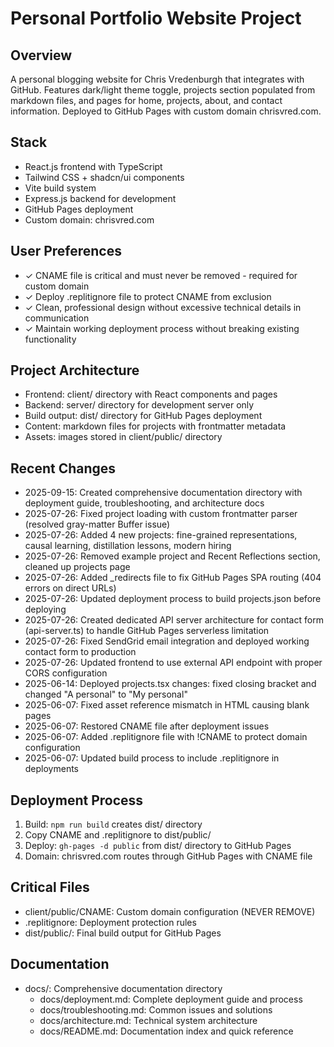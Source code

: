 # Personal Portfolio Website Project

## Overview
A personal blogging website for Chris Vredenburgh that integrates with GitHub. Features dark/light theme toggle, projects section populated from markdown files, and pages for home, projects, about, and contact information. Deployed to GitHub Pages with custom domain chrisvred.com.

## Stack
- React.js frontend with TypeScript
- Tailwind CSS + shadcn/ui components  
- Vite build system
- Express.js backend for development
- GitHub Pages deployment
- Custom domain: chrisvred.com

## User Preferences
- ✓ CNAME file is critical and must never be removed - required for custom domain
- ✓ Deploy .replitignore file to protect CNAME from exclusion
- ✓ Clean, professional design without excessive technical details in communication
- ✓ Maintain working deployment process without breaking existing functionality

## Project Architecture
- Frontend: client/ directory with React components and pages
- Backend: server/ directory for development server only
- Build output: dist/ directory for GitHub Pages deployment
- Content: markdown files for projects with frontmatter metadata
- Assets: images stored in client/public/ directory

## Recent Changes
- 2025-09-15: Created comprehensive documentation directory with deployment guide, troubleshooting, and architecture docs
- 2025-07-26: Fixed project loading with custom frontmatter parser (resolved gray-matter Buffer issue)
- 2025-07-26: Added 4 new projects: fine-grained representations, causal learning, distillation lessons, modern hiring
- 2025-07-26: Removed example project and Recent Reflections section, cleaned up projects page
- 2025-07-26: Added _redirects file to fix GitHub Pages SPA routing (404 errors on direct URLs)
- 2025-07-26: Updated deployment process to build projects.json before deploying
- 2025-07-26: Created dedicated API server architecture for contact form (api-server.ts) to handle GitHub Pages serverless limitation
- 2025-07-26: Fixed SendGrid email integration and deployed working contact form to production
- 2025-07-26: Updated frontend to use external API endpoint with proper CORS configuration
- 2025-06-14: Deployed projects.tsx changes: fixed closing bracket and changed "A personal" to "My personal"
- 2025-06-07: Fixed asset reference mismatch in HTML causing blank pages
- 2025-06-07: Restored CNAME file after deployment issues
- 2025-06-07: Added .replitignore file with !CNAME to protect domain configuration
- 2025-06-07: Updated build process to include .replitignore in deployments

## Deployment Process
1. Build: `npm run build` creates dist/ directory
2. Copy CNAME and .replitignore to dist/public/
3. Deploy: `gh-pages -d public` from dist/ directory to GitHub Pages
4. Domain: chrisvred.com routes through GitHub Pages with CNAME file

## Critical Files
- client/public/CNAME: Custom domain configuration (NEVER REMOVE)
- .replitignore: Deployment protection rules
- dist/public/: Final build output for GitHub Pages

## Documentation
- docs/: Comprehensive documentation directory
  - docs/deployment.md: Complete deployment guide and process
  - docs/troubleshooting.md: Common issues and solutions
  - docs/architecture.md: Technical system architecture
  - docs/README.md: Documentation index and quick reference